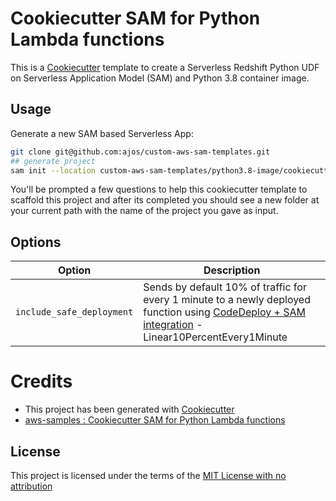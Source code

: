 # Cookiecutter SAM for Python Lambda functions

This is a [Cookiecutter](https://github.com/audreyr/cookiecutter) template to create a Serverless Redshift Python UDF on Serverless Application Model (SAM) and Python 3.8 container image.

## Usage

Generate a new SAM based Serverless App: 
```bash
git clone git@github.com:ajos/custom-aws-sam-templates.git
## generate project 
sam init --location custom-aws-sam-templates/python3.8-image/cookiecutter-aws-sam-redshift-udf
```

You'll be prompted a few questions to help this cookiecutter template to scaffold this project and after its completed you should see a new folder at your current path with the name of the project you gave as input.

## Options

Option | Description
------------------------------------------------- | ---------------------------------------------------------------------------------
`include_safe_deployment` | Sends by default 10% of traffic for every 1 minute to a newly deployed function using [CodeDeploy + SAM integration](https://github.com/awslabs/serverless-application-model/blob/master/docs/safe_lambda_deployments.rst) - Linear10PercentEvery1Minute

# Credits

* This project has been generated with [Cookiecutter](https://github.com/audreyr/cookiecutter)
* [aws-samples : Cookiecutter SAM for Python Lambda functions](https://github.com/aws-samples/cookiecutter-aws-sam-python)

License
-------

This project is licensed under the terms of the [MIT License with no attribution](/LICENSE)
